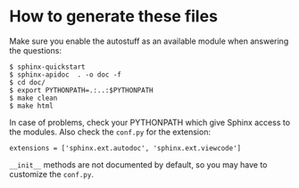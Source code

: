 How to generate these files
===========================

Make sure you enable the autostuff as an available module when answering
the questions:
```shell
$ sphinx-quickstart
$ sphinx-apidoc  . -o doc -f
$ cd doc/
$ export PYTHONPATH=.:..:$PYTHONPATH
$ make clean
$ make html
```

In case of problems, check your PYTHONPATH which give Sphinx access to
the modules. Also check the `conf.py` for the extension:
```
extensions = ['sphinx.ext.autodoc', 'sphinx.ext.viewcode']
```

`__init__` methods are not documented by default, so you may have to
customize the `conf.py`.
